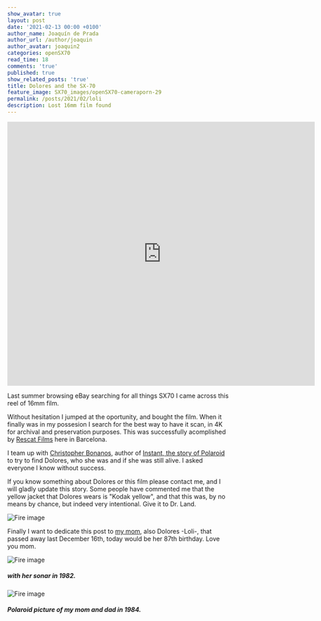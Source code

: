```yaml
---
show_avatar: true
layout: post
date: '2021-02-13 00:00 +0100'
author_name: Joaquín de Prada
author_url: /author/joaquin
author_avatar: joaquin2
categories: openSX70
read_time: 18
comments: 'true'
published: true
show_related_posts: 'true'
title: Dolores and the SX-70
feature_image: SX70_images/openSX70-cameraporn-29
permalink: /posts/2021/02/loli
description: Lost 16mm film found
---
```

<iframe src="https://player.vimeo.com/video/477548753" width="700" height="600" frameborder="0" allow="autoplay; fullscreen" allowfullscreen></iframe>

Last summer browsing eBay searching for all things SX70 I came across this reel of 16mm film.

Without hesitation I jumped at the oportunity, and bought the film. When it finally was in my possesion I search for the best way to have it scan, in 4K for archival and preservation purposes. This was successfully acomplished by [Rescat Films](https://www.rescatfilms.org/) here in Barcelona.

I team up with [Christopher Bonanos](https://www.instagram.com/polaroidland/), author of [Instant, the story of Polaroid](https://www.amazon.com/-/es/Christopher-Bonanos-ebook/dp/B0099RLOI2/ref=sr_1_1?__mk_es_US=%C3%85M%C3%85%C5%BD%C3%95%C3%91&crid=31LHHN5B3P1K1&dchild=1&keywords=instant+the+story+of+polaroid&qid=1613172410&sprefix=instant+the+s%2Caps%2C216&sr=8-1) to try to find Dolores, who she was and if she was still alive. I asked everyone I know without success.

If you know something about Dolores or this film please contact me, and I will gladly update this story. Some people have commented me that the yellow jacket that Dolores wears is "Kodak yellow", and that this was, by no means by chance, but indeed very intentional. Give it to Dr. Land.

![Fire image]({{site.url}}/{{site.baseurl}}img/2021/02/film-strip-dolores.jpg)

Finally I want to dedicate this post to [my mom](http://lolideprada.com/), also Dolores -Loli-, that passed away last December 16th, today would be her 87th birthday. Love you mom.

![Fire image]({{site.url}}/{{site.baseurl}}img/2021/02/820830_Viaje_La_Toja_13.jpg)
##### with her sonar in 1982.
![Fire image]({{site.url}}/{{site.baseurl}}img/2021/02/papa_y_mama6.jpg)
##### Polaroid picture of my mom and dad in 1984.






